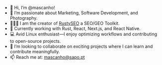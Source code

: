 - 👋 Hi, I’m @mascanho!
- 👀 I’m passionate about Marketing, Software Development, and Photography.
- 👨🏻‍💻 I am the creator of [RustySEO](https://www.rustyseo.com) a SEO/GEO Toolkit.
- 🌱 Currently working with Rust, React, Next.js, and React Native.
- 💻 Avid Linux enthusiast—I enjoy optimizing workflows and contributing to open-source projects.
- 💞️ I’m looking to collaborate on exciting projects where I can learn and contribute meaningfully.
- 📫 Reach me at: mascanho@sapo.pt

<!---
mascanho/mascanho is a ✨ special ✨ repository because its `README.md` (this file) appears on your GitHub profile.
You can click the Preview link to take a look at your changes.
--->
